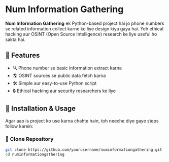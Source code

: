 # Num Information Gathering

**Num Information Gathering** ek Python-based project hai jo phone numbers se related information collect karne ke liye design kiya gaya hai. Yeh ethical hacking aur OSINT (Open Source Intelligence) research ke liye useful ho sakta hai.

## 📌 Features
- 🔍 Phone number se basic information extract karna
- 🌎 OSINT sources se public data fetch karna
- 🛠️ Simple aur easy-to-use Python script
- 🔒 Ethical hacking aur security researchers ke liye  

## 🚀 Installation & Usage  
Agar aap is project ko use karna chahte hain, toh neeche diye gaye steps follow karein:  

### 🔹 **Clone Repository**
```sh
git clone https://github.com/yourusername/numinformationgathering.git
cd numinformationgathering
